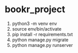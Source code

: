 # bookr_project

1. python3 -m venv env
2. source env/bin/activate
3. pip install -r requirements.txt
4. python manage.py migrate
5. python manage.py runserver
